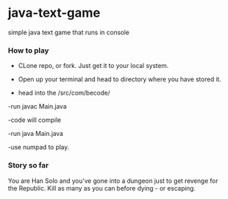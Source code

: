 # java-text-game
simple java text game that runs in console

### How to play

- CLone repo, or fork. Just get it to your local system.

- Open up your terminal and head to directory where you have stored it.

- head into the /src/com/becode/

-run javac Main.java

-code will compile

-run java Main.java

-use numpad to play. 

### Story so far

You are Han Solo and you've gone into a dungeon just to get revenge for the Republic. Kill as many as you can before dying - or escaping.
